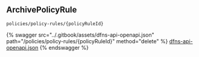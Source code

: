 
## ArchivePolicyRule
`policies/policy-rules/{policyRuleId}`



{% swagger src="../.gitbook/assets/dfns-api-openapi.json" path="/policies/policy-rules/{policyRuleId}" method="delete" %}
[dfns-api-openapi.json](../.gitbook/assets/dfns-api-openapi.json)
{% endswagger %}
